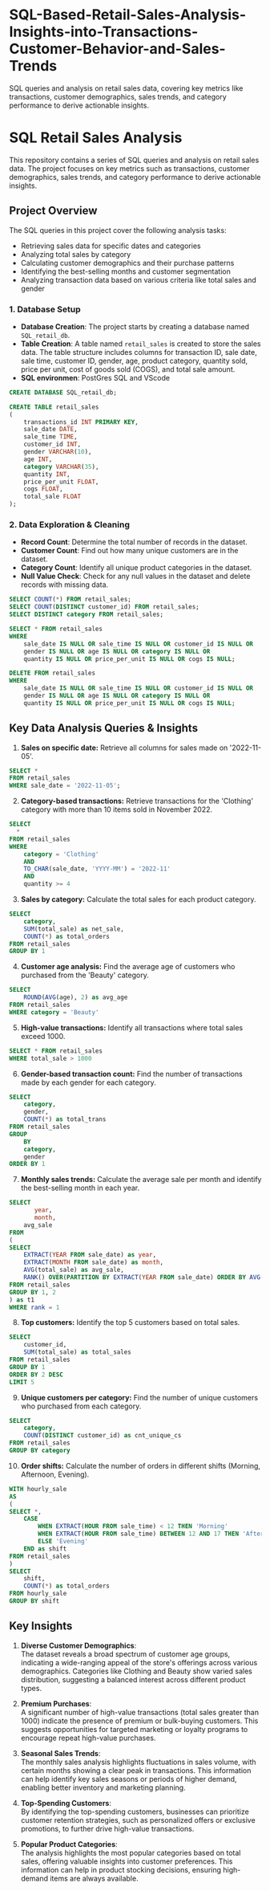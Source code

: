 # SQL-Based-Retail-Sales-Analysis-Insights-into-Transactions-Customer-Behavior-and-Sales-Trends
SQL queries and analysis on retail sales data, covering key metrics like transactions, customer demographics, sales trends, and category performance to derive actionable insights.

# SQL Retail Sales Analysis

This repository contains a series of SQL queries and analysis on retail sales data. The project focuses on key metrics such as transactions, customer demographics, sales trends, and category performance to derive actionable insights.

## Project Overview

The SQL queries in this project cover the following analysis tasks:
- Retrieving sales data for specific dates and categories
- Analyzing total sales by category
- Calculating customer demographics and their purchase patterns
- Identifying the best-selling months and customer segmentation
- Analyzing transaction data based on various criteria like total sales and gender

### 1. Database Setup

- **Database Creation**: The project starts by creating a database named `SQL_retail_db`.
- **Table Creation**: A table named `retail_sales` is created to store the sales data. The table structure includes columns for transaction ID, sale date, sale time, customer ID, gender, age, product category, quantity sold, price per unit, cost of goods sold (COGS), and total sale amount.
- **SQL environmen**: PostGres SQL and VScode
```sql
CREATE DATABASE SQL_retail_db;

CREATE TABLE retail_sales
(
    transactions_id INT PRIMARY KEY,
    sale_date DATE,	
    sale_time TIME,
    customer_id INT,	
    gender VARCHAR(10),
    age INT,
    category VARCHAR(35),
    quantity INT,
    price_per_unit FLOAT,	
    cogs FLOAT,
    total_sale FLOAT
);
```
### 2. Data Exploration & Cleaning

- **Record Count**: Determine the total number of records in the dataset.
- **Customer Count**: Find out how many unique customers are in the dataset.
- **Category Count**: Identify all unique product categories in the dataset.
- **Null Value Check**: Check for any null values in the dataset and delete records with missing data.

```sql
SELECT COUNT(*) FROM retail_sales;
SELECT COUNT(DISTINCT customer_id) FROM retail_sales;
SELECT DISTINCT category FROM retail_sales;

SELECT * FROM retail_sales
WHERE 
    sale_date IS NULL OR sale_time IS NULL OR customer_id IS NULL OR 
    gender IS NULL OR age IS NULL OR category IS NULL OR 
    quantity IS NULL OR price_per_unit IS NULL OR cogs IS NULL;

DELETE FROM retail_sales
WHERE 
    sale_date IS NULL OR sale_time IS NULL OR customer_id IS NULL OR 
    gender IS NULL OR age IS NULL OR category IS NULL OR 
    quantity IS NULL OR price_per_unit IS NULL OR cogs IS NULL;
```


## Key Data Analysis Queries & Insights

1. **Sales on specific date:** Retrieve all columns for sales made on '2022-11-05'.
```sql
SELECT *
FROM retail_sales
WHERE sale_date = '2022-11-05';
```

2. **Category-based transactions:** Retrieve transactions for the 'Clothing' category with more than 10 items sold in November 2022.
```sql
SELECT 
  *
FROM retail_sales
WHERE 
    category = 'Clothing'
    AND 
    TO_CHAR(sale_date, 'YYYY-MM') = '2022-11'
    AND
    quantity >= 4
```

3. **Sales by category:** Calculate the total sales for each product category.
```sql
SELECT 
    category,
    SUM(total_sale) as net_sale,
    COUNT(*) as total_orders
FROM retail_sales
GROUP BY 1
```

4. **Customer age analysis:** Find the average age of customers who purchased from the 'Beauty' category.
```sql
SELECT
    ROUND(AVG(age), 2) as avg_age
FROM retail_sales
WHERE category = 'Beauty'
```

5. **High-value transactions:** Identify all transactions where total sales exceed 1000.
```sql
SELECT * FROM retail_sales
WHERE total_sale > 1000
```

6. **Gender-based transaction count:** Find the number of transactions made by each gender for each category.
```sql
SELECT 
    category,
    gender,
    COUNT(*) as total_trans
FROM retail_sales
GROUP 
    BY 
    category,
    gender
ORDER BY 1
```

7. **Monthly sales trends:** Calculate the average sale per month and identify the best-selling month in each year.
```sql
SELECT 
       year,
       month,
    avg_sale
FROM 
(    
SELECT 
    EXTRACT(YEAR FROM sale_date) as year,
    EXTRACT(MONTH FROM sale_date) as month,
    AVG(total_sale) as avg_sale,
    RANK() OVER(PARTITION BY EXTRACT(YEAR FROM sale_date) ORDER BY AVG(total_sale) DESC) as rank
FROM retail_sales
GROUP BY 1, 2
) as t1
WHERE rank = 1
```

8. **Top customers:** Identify the top 5 customers based on total sales.
```sql
SELECT 
    customer_id,
    SUM(total_sale) as total_sales
FROM retail_sales
GROUP BY 1
ORDER BY 2 DESC
LIMIT 5
```

9. **Unique customers per category:** Find the number of unique customers who purchased from each category.
```sql
SELECT 
    category,    
    COUNT(DISTINCT customer_id) as cnt_unique_cs
FROM retail_sales
GROUP BY category
```

10. **Order shifts:** Calculate the number of orders in different shifts (Morning, Afternoon, Evening).
```sql
WITH hourly_sale
AS
(
SELECT *,
    CASE
        WHEN EXTRACT(HOUR FROM sale_time) < 12 THEN 'Morning'
        WHEN EXTRACT(HOUR FROM sale_time) BETWEEN 12 AND 17 THEN 'Afternoon'
        ELSE 'Evening'
    END as shift
FROM retail_sales
)
SELECT 
    shift,
    COUNT(*) as total_orders    
FROM hourly_sale
GROUP BY shift
```

## Key Insights

1. **Diverse Customer Demographics**:  
   The dataset reveals a broad spectrum of customer age groups, indicating a wide-ranging appeal of the store's offerings across various demographics. Categories like Clothing and Beauty show varied sales distribution, suggesting a balanced interest across different product types.

2. **Premium Purchases**:  
   A significant number of high-value transactions (total sales greater than 1000) indicate the presence of premium or bulk-buying customers. This suggests opportunities for targeted marketing or loyalty programs to encourage repeat high-value purchases.

3. **Seasonal Sales Trends**:  
   The monthly sales analysis highlights fluctuations in sales volume, with certain months showing a clear peak in transactions. This information can help identify key sales seasons or periods of higher demand, enabling better inventory and marketing planning.

4. **Top-Spending Customers**:  
   By identifying the top-spending customers, businesses can prioritize customer retention strategies, such as personalized offers or exclusive promotions, to further drive high-value transactions.

5. **Popular Product Categories**:  
   The analysis highlights the most popular categories based on total sales, offering valuable insights into customer preferences. This information can help in product stocking decisions, ensuring high-demand items are always available.

